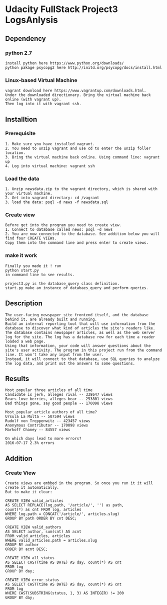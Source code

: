 # Udacity FullStack Project3 LogsAnlysis

## Dependency 
### python 2.7
    install python here https://www.python.org/downloads/
    python pakage psycopg2 here http://initd.org/psycopg/docs/install.html
### Linux-based Virtual Machine
    vagrant download here https://www.vagrantup.com/downloads.html.
    Under the downloaded directionary. Bring the virtual machine back online (with vagrant up).
    Then log into it with vagrant ssh.

## Installtion

### Prerequisite
    1. Make sure you have installed vagrant. 
    2. You need to unzip vagrant and use cd to enter the unzip foller location.
    3. Bring the virtual machine back online. Using command line: vagrant up
    4. Log into virtual machine: vagrant ssh
    
### Load the data
    1. Unzip newsdata.zip to the vagrant directory, which is shared with your virtual machine.
    2. Get into vagrant directary: cd /vagrant
    3. load the data: psql -d news -f newsdata.sql
    
### Create view
    Before get into the program you need to create view.
    1. Connect to database called news: psql -d news
    2. You are now connected to the database. See addition below you will find four CREATE VIEWs.
    Copy them into the command line and press enter to create views.
    
### make it work
    Finally you made it ! run 
    python start.py
    in command line to see results.
        
    project3.py is the database_query class definition.
    start.py make an instance of databaes_query and perform queries.

## Description

    The user-facing newspaper site frontend itself, and the database behind it, are already built and running. 
    Build an internal reporting tool that will use information from the database to discover what kind of articles the site's readers like. 
    The database contains newspaper articles, as well as the web server log for the site. The log has a database row for each time a reader loaded a web page. 
    Using that information, your code will answer questions about the site's user activity. The program in this project run from the command line. It won't take any input from the user. 
    Instead, it will connect to that database, use SQL queries to analyze the log data, and print out the answers to some questions.

        
## Results

    Most popular three articles of all time
    Candidate is jerk, alleges rival -- 338647 views
    Bears love berries, alleges bear -- 253801 views
    Bad things gone, say good people -- 170098 views

    Most popular article authors of all time?
    Ursula La Multa -- 507594 views
    Rudolf von Treppenwitz -- 423457 views
    Anonymous Contributor -- 170098 views
    Markoff Chaney -- 84557 views

    On which days lead to more errors?
    2016-07-17 2.3% errors

## Addition

### Create View

    Create views are embbed in the program. So once you run it it will create it automatically.
    But to make it clear:
    
    CREATE VIEW valid_articles
    AS SELECT REPLACE(log.path, '/article/', '') as path,
    count(*) as cnt FROM log, articles
    WHERE log.path = CONCAT('/article/', articles.slug)
    GROUP BY path ORDER BY cnt DESC;

    CREATE VIEW valid_authors
    AS SELECT author, sum(cnt) AS acnt
    FROM valid_articles, articles
    WHERE valid_articles.path = articles.slug
    GROUP BY author
    ORDER BY acnt DESC;

    CREATE VIEW all_status
    AS SELECT CAST(time AS DATE) AS day, count(*) AS cnt
    FROM log
    GROUP BY day;

    CREATE VIEW error_status
    AS SELECT CAST(time AS DATE) AS day, count(*) AS cnt
    FROM log
    WHERE CAST(SUBSTRING(status, 1, 3) AS INTEGER) != 200
    GROUP BY day;


